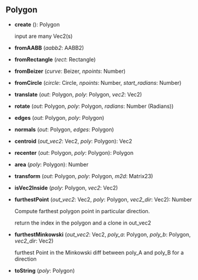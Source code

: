 <a name="Polygon"></a>
## Polygon

<a name="Polygon-create"></a>
* **create** (): Polygon

  input are many Vec2(s)


<a name="Polygon-fromAABB"></a>
* **fromAABB** (*aabb2*: AABB2)

<a name="Polygon-fromRectangle"></a>
* **fromRectangle** (*rect*: Rectangle)

<a name="Polygon-fromBeizer"></a>
* **fromBeizer** (*curve*: Beizer, *npoints*: Number)

<a name="Polygon-fromCircle"></a>
* **fromCircle** (*circle*: Circle, *npoints*: Number, *start_radians*: Number)

<a name="Polygon-translate"></a>
* **translate** (*out*: Polygon, *poly*: Polygon, *vec2*: Vec2)

<a name="Polygon-rotate"></a>
* **rotate** (*out*: Polygon, *poly*: Polygon, *radians*: Number (Radians))

<a name="Polygon-edges"></a>
* **edges** (*out*: Polygon, *poly*: Polygon)

<a name="Polygon-normals"></a>
* **normals** (*out*: Polygon, *edges*: Polygon)

<a name="Polygon-centroid"></a>
* **centroid** (*out_vec2*: Vec2, *poly*: Polygon): Vec2

<a name="Polygon-recenter"></a>
* **recenter** (*out*: Polygon, *poly*: Polygon): Polygon

<a name="Polygon-area"></a>
* **area** (*poly*: Polygon): Number

<a name="Polygon-transform"></a>
* **transform** (*out*: Polygon, *poly*: Polygon, *m2d*: Matrix23)

<a name="Polygon-isVec2Inside"></a>
* **isVec2Inside** (*poly*: Polygon, *vec2*: Vec2)

<a name="Polygon-furthestPoint"></a>
* **furthestPoint** (*out_vec2*: Vec2, *poly*: Polygon, *vec2_dir*: Vec2): Number

  Compute farthest polygon point in particular direction.

  return the index in the polygon and a clone in out_vec2


<a name="Polygon-furthestMinkowski"></a>
* **furthestMinkowski** (*out_vec2*: Vec2, *poly_a*: Polygon, *poly_b*: Polygon, *vec2_dir*: Vec2)

  furthest Point in the Minkowski diff between poly_A and poly_B for a direction


<a name="Polygon-toString"></a>
* **toString** (*poly*: Polygon)